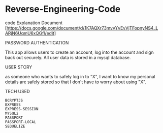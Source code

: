 # Reverse-Engineering-Code
code Explanation Document [https://docs.google.com/document/d/1K7AQXr73mvvYvEvVjTFopnyNS4_LARjN6UqmU6xQGfI/edit]

PASSWORD AUTHENTICATION

This app allows users to create an account, log into the account and sign back out securely. All user data is stored in a mysql
database.

USER STORY

as someone who wants to safely log in to "X", I want to know my personal details are safely stored so that I don't have to worry
about using "X".

TECH USED 

    BCRYPTJS
    EXPRESS
    EXPRESS-SESSION
    MYSQL2
    PASSPORT
    PASSPORT-LOCAL
    SEQUELIZE

